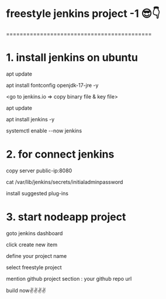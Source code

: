 # freestyle jenkins project -1 😎👇
===========================================

# 1. install jenkins on ubuntu

apt update

apt install fontconfig openjdk-17-jre -y

<go to jenkins.io => copy binary file & key file>

apt update

apt install jenkins -y

systemctl enable --now jenkins


# 2. for connect jenkins

copy server public-ip:8080

cat /var/lib/jenkins/secrets/initialadminpassword

install suggested plug-ins


# 3. start nodeapp project

goto jenkins dashboard

click create new item

define your project name

select freestyle project

mention github project section : your github repo url

build now✌️✌️✌️✌️
